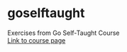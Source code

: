 # goselftaught
Exercises from Go Self-Taught Course  
[Link to course page](https://courses.goselftaught.com/)
